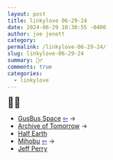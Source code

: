 ```yaml
---
layout: post
title: linkylove 06-29-24
date: 2024-06-29 10:30:55 -0400
author: joe jenett
category: 
permalink: /linkylove-06-29-24/
slug: linkylove-06-29-24
summary: 🏄‍♂️
comments: true
categories:
  - linkylove
---
```

<span style="font-size:1.6em;">🏄‍♂️</span>
<ul class="linkylove">
	<li><a title="Gus Becker" href="https://gusbus.space/">GusBus Space</a>  <a title="source" href="https://social.lol/@flamed"><span style="color:blue;">&#8678;</span></a> <span title="led to site shown below">&#8594;</span></li>
	<li><a title="Andrea “Clockwork” Barresi" href="https://clockwooork.github.io/">Archive of Tomorrow</a> <span title="led to site shown below">&#8594;</span></li>
	<li><a title="Aava" href="https://half-earth.neocities.org/">Half Earth</a></li>
	<li><a title="Michael Burkhardt" href="https://mihobu.lol/">Mihobu</a>  <a title="source" href="https://cs.sjoy.lol/"><span style="color:blue;">&#8678;</span></a> <span title="led to site shown below">&#8594;</span></li>
	<li><a title="Jeff Perry" href="https://jeffperry.micro.blog/">Jeff Perry</a></li>
</ul>
<a href="https://brid.gy/publish/mastodon"></a>